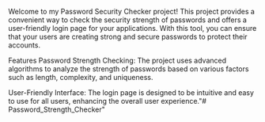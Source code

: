 Welcome to my Password Security Checker project!
This project provides a convenient way to check the security strength of passwords 
and offers a user-friendly login page for your applications. 
With this tool, you can ensure that your users are creating strong and secure passwords to protect their accounts.

Features
Password Strength Checking: The project uses advanced algorithms to analyze the strength of passwords
based on various factors such as length, complexity, and uniqueness.

User-Friendly Interface: The login page is designed to be intuitive and easy to use for all users,
 enhancing the overall user experience."# Password_Strength_Checker" 
